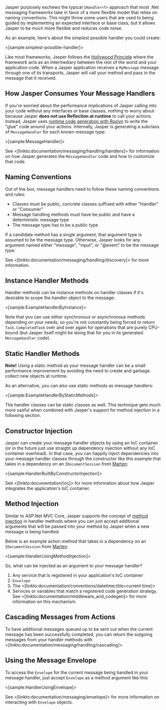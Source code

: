 <!--title:Message Handlers -->

Jasper purposely eschews the typical `IHandler<T>` approach that most .Net messaging frameworks take in favor of a more flexible
model that relies on naming conventions. This might throw some users that are used to being guided by implementing an expected interface
or base class, but it allows Jasper to be much more flexible and reduces code noise.

As an example, here's about the simplest possible handler you could create:

<[sample:simplest-possible-handler]>

Like most frameworks, Jasper follows the [Hollywood Principle](http://wiki.c2.com/?HollywoodPrinciple) where the framework acts as an intermediary 
between the rest of the world and your application code. When a Jasper application receives a `MyMessage` message through one of its transports, Jasper will call your method and pass in the message that it received. 

## How Jasper Consumes Your Message Handlers

If you're worried about the performance implications of Jasper calling into your code without any interfaces or base classes, nothing to worry about because Jasper **does not use Reflection at runtime** to call your actions. Instead, Jasper uses [runtime
code generation with Roslyn](https://jeremydmiller.com/2015/11/11/using-roslyn-for-runtime-code-generation-in-marten/) to write the "glue" code around your actions. Internally, Jasper is generating a subclass of `MessageHandler` for each known message type:

<[sample:MessageHandler]>

See <[linkto:documentation/messaging/handling/handlers]> for information on how Jasper generates the `MessageHandler` code
and how to customize that code.

## Naming Conventions

Out of the box, message handlers need to follow these naming conventions and rules:

* Classes must be public, concrete classes suffixed with either "Handler" or "Consumer"
* Message handling methods must have be public and have a deterministic message type
* The message type has to be a public type

If a candidate method has a single argument, that argument type is assumed to be the message type. Otherwise, Jasper
looks for any argument named either "message", "input", or "@event" to be the message type.

See <[linkto:documentation/messaging/handling/discovery]> for more information.

## Instance Handler Methods

Handler methods can be instance methods on handler classes if it's desirable to scope the handler object to the message:

<[sample:ExampleHandlerByInstance]>

Note that you can use either synchronous or asynchronous methods depending on your needs, so you're not constantly being
forced to return `Task.CompletedTask` over and over again for operations that are purely CPU-bound (but Jasper itself might be doing
that for you in its generated `MessageHandler` code).



## Static Handler Methods

<div class="alert alert-info"><b>Note!</b> Using a static method as your message handler can be a small performance
improvement by avoiding the need to create and garbage collect new objects at runtime.</div>

As an alternative, you can also use static methods as message handlers:

<[sample:ExampleHandlerByStaticMethods]>

The handler classes can be static classes as well. This technique gets much more useful when combined with Jasper's
support for method injection in a following section.

## Constructor Injection

Jasper can create your message handler objects by using an IoC container (or in the future just use straight up dependency injection
without any IoC container overhead). In that case, you can happily inject dependencies into your message handler classes through the 
constructor like this example that takes in a dependency on an `IDocumentSession` from [Marten](http://jasperfx.github.io/marten):

<[sample:HandlerBuiltByConstructorInjection]>

See <[linkto:documentation/ioc]> for more information about how Jasper integrates the application's IoC container.

## Method Injection 

Similar to ASP.Net MVC Core, Jasper supports the concept of [method injection](https://www.martinfowler.com/articles/injection.html) in handler methods where you can just accept additional
arguments that will be passed into your method by Jasper when a new message is being handled.

Below is an example action method that takes in a dependency on an `IDocumentSession` from [Marten](http://jasperfx.github.io/marten):

<[sample:HandlerUsingMethodInjection]>

So, what can be injected as an argument to your message handler?

1. Any service that is registered in your application's IoC container
1. `Envelope`
1. The <[linkto:documentation/conventions/datetime;title=current time]>
1. Services or variables that match a registered code generation strategy. See <[linkto:documentation/middleware_and_codegen]> for more information on this mechanism.

## Cascading Messages from Actions

To have additional messages queued up to be sent out when the current message has been successfully completed, 
you can return the outgoing messages from your handler methods with <[linkto:documentation/messaging/handling/cascading]>.

## Using the Message Envelope

To access the `Envelope` for the current message being handled in your message handler, just accept `Envelope` as a method
argument like this:

<[sample:HandlerUsingEnvelope]>

See <[linkto:documentation/messaging/envelope]> for more information on interacting with `Envelope` objects.